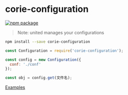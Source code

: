 # corie-configuration

[![npm package](https://nodei.co/npm/corie-configuration.png?downloads=true&downloadRank=true&stars=true)](https://www.npmjs.com/package/corie-configuration)

> Note: united manages your configurations

```bash
npm install --save corie-configuration
```

```javascript
const Configuration = require('corie-configuration');

const config = new Configuration({
  conf: './conf'
});

const obj = config.get(文件名);

```

[Examples](https://github.com/fengxinming/corie/tree/master/examples/corie-configuration)
